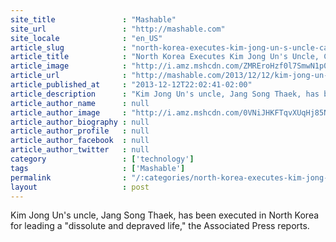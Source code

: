 ```yaml
---
site_title               : "Mashable"
site_url                 : "http://mashable.com"
site_locale              : "en_US"
article_slug             : "north-korea-executes-kim-jong-un-s-uncle-calls-him-human-scum"
article_title            : "North Korea Executes Kim Jong Un's Uncle, Calls Him 'Human Scum'"
article_image            : "http://i.amz.mshcdn.com/ZMREroHzf0l7SmwN1p09BI_CdOA=/1200x627/2013%2F12%2F12%2F73%2FJangSongTha.6b0e0.jpg"
article_url              : "http://mashable.com/2013/12/12/kim-jong-un-uncle-executed/"
article_published_at     : "2013-12-12T22:02:41-02:00"
article_description      : "Kim Jong Un's uncle, Jang Song Thaek, has been executed in North Korea for leading a 'dissolute and depraved life,' the Associated Press reports."
article_author_name      : null
article_author_image     : "http://i.amz.mshcdn.com/0VNiJHKFTqvXUqHj85NBvtZRRSk=/90x90/2016%2F06%2F30%2F9d%2F201504080cHeadshot_20.71bfd.021d2.jpg"
article_author_biography : null
article_author_profile   : null
article_author_facebook  : null
article_author_twitter   : null
category                 : ['technology']
tags                     : ['Mashable']
permalink                : "/:categories/north-korea-executes-kim-jong-un-s-uncle-calls-him-human-scum/"
layout                   : post
---
```


Kim Jong Un's uncle, Jang Song Thaek, has been executed in North Korea for leading a "dissolute and depraved life," the Associated Press reports.
